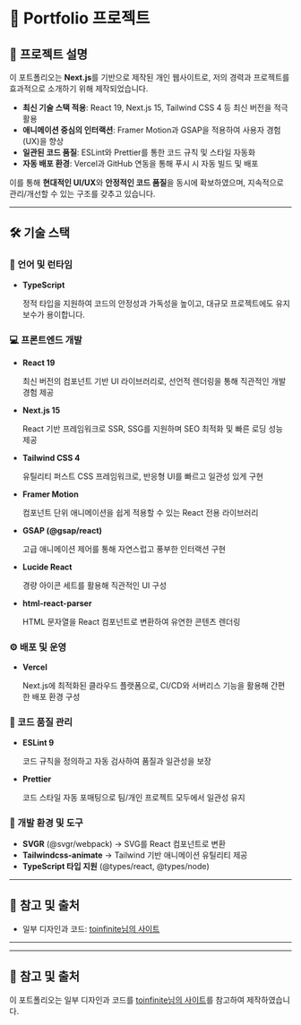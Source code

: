 # **📂 Portfolio 프로젝트**

## **📝 프로젝트 설명**

이 포트폴리오는 **Next.js**를 기반으로 제작된 개인 웹사이트로, 저의 경력과 프로젝트를 효과적으로 소개하기 위해 제작되었습니다.

- **최신 기술 스택 적용**: React 19, Next.js 15, Tailwind CSS 4 등 최신 버전을 적극 활용
- **애니메이션 중심의 인터랙션**: Framer Motion과 GSAP을 적용하여 사용자 경험(UX)을 향상
- **일관된 코드 품질**: ESLint와 Prettier를 통한 코드 규칙 및 스타일 자동화
- **자동 배포 환경**: Vercel과 GitHub 연동을 통해 푸시 시 자동 빌드 및 배포

이를 통해 **현대적인 UI/UX**와 **안정적인 코드 품질**을 동시에 확보하였으며, 지속적으로 관리/개선할 수 있는 구조를 갖추고 있습니다.

---

## **🛠 기술 스택**

### **📌 언어 및 런타임**

- **TypeScript**

  정적 타입을 지원하여 코드의 안정성과 가독성을 높이고, 대규모 프로젝트에도 유지보수가 용이합니다.


### **💻 프론트엔드 개발**

- **React 19**

  최신 버전의 컴포넌트 기반 UI 라이브러리로, 선언적 렌더링을 통해 직관적인 개발 경험 제공

- **Next.js 15**

  React 기반 프레임워크로 SSR, SSG를 지원하며 SEO 최적화 및 빠른 로딩 성능 제공

- **Tailwind CSS 4**

  유틸리티 퍼스트 CSS 프레임워크로, 반응형 UI를 빠르고 일관성 있게 구현

- **Framer Motion**

  컴포넌트 단위 애니메이션을 쉽게 적용할 수 있는 React 전용 라이브러리

- **GSAP (@gsap/react)**

  고급 애니메이션 제어를 통해 자연스럽고 풍부한 인터랙션 구현

- **Lucide React**

  경량 아이콘 세트를 활용해 직관적인 UI 구성

- **html-react-parser**

  HTML 문자열을 React 컴포넌트로 변환하여 유연한 콘텐츠 렌더링


### **⚙️ 배포 및 운영**

- **Vercel**

  Next.js에 최적화된 클라우드 플랫폼으로, CI/CD와 서버리스 기능을 활용해 간편한 배포 환경 구성


### **🧹 코드 품질 관리**

- **ESLint 9**

  코드 규칙을 정의하고 자동 검사하여 품질과 일관성을 보장

- **Prettier**

  코드 스타일 자동 포매팅으로 팀/개인 프로젝트 모두에서 일관성 유지


### **🔧 개발 환경 및 도구**

- **SVGR** (@svgr/webpack) → SVG를 React 컴포넌트로 변환
- **Tailwindcss-animate** → Tailwind 기반 애니메이션 유틸리티 제공
- **TypeScript 타입 지원** (@types/react, @types/node)

---

## **🔖 참고 및 출처**

- 일부 디자인과 코드: [toinfinite님의 사이트](https://me.toinfinite.dev/)

---
---

## 🔖 참고 및 출처

이 포트폴리오는 일부 디자인과 코드를 [toinfinite님의 사이트](https://me.toinfinite.dev)를 참고하여 제작하였습니다.
